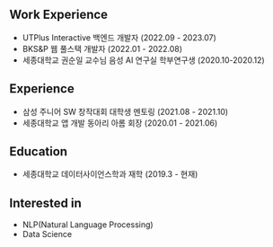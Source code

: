 ## Work Experience
- UTPlus Interactive 백엔드 개발자 (2022.09 - 2023.07)
- BKS&P 웹 풀스택 개발자 (2022.01 - 2022.08)
- 세종대학교 권순일 교수님 음성 AI 연구실 학부연구생 (2020.10-2020.12)

## Experience
- 삼성 주니어 SW 창작대회 대학생 멘토링 (2021.08 - 2021.10)
- 세종대학교 앱 개발 동아리 아롬 회장 (2020.01 - 2021.06)

## Education
- 세종대학교 데이터사이언스학과 재학 (2019.3 - 현재)

## Interested in
- NLP(Natural Language Processing) 
- Data Science

<!--
<p align="center">
  <a href="https://solved.ac/lys7442">
    <img src="http://mazassumnida.wtf/api/v2/generate_badge?boj=lys7442" />
  </a>
</p>
-->

